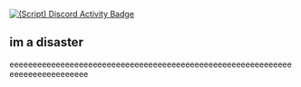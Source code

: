 [![(Script) Discord Activity Badge](https://badgen.net/badge/Playing%20Game/War%20Thunder%2C%2010%20minutes%20elapsed.?color=fc4409&labelColor=00cd90&icon=discord)](https://github.com/DevXternal/DevXternal)

im a disaster
---
eeeeeeeeeeeeeeeeeeeeeeeeeeeeeeeeeeeeeeeeeeeeeeeeeeeeeeeeeeeeeeeeeeeeeeeeeeeeee
